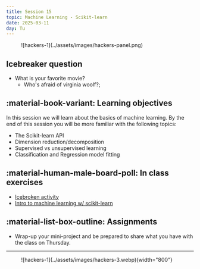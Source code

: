 ```yaml
---
title: Session 15
topic: Machine Learning - Scikit-learn
date: 2025-03-11
day: Tu
---
```



<figure markdown="span">
  ![hackers-1](../assets/images/hackers-panel.png)
</figure>

## Icebreaker question
* What is your favorite movie?
    * Who's afraid of virginia woolf?; 

## :material-book-variant: Learning objectives
In this session we will learn about the basics of machine learning. By the end of this session you will 
be more familiar with the following topics:

- The Scikit-learn API
- Dimension reduction/decomposition
- Supervised vs unsupervised learning
- Classification and Regression model fitting

## :material-human-male-board-poll: In class exercises
- [Icebroken activity](../../tutorials/15.0-DebuggingChallenge3)
- [Intro to machine learning w/ scikit-learn](../../tutorials/15.1-intro-scikit)

## :material-list-box-outline: Assignments
- Wrap-up your mini-project and be prepared to share what you have with the class on Thursday. 

---------------------


<figure markdown="span">
  ![hackers-1](../assets/images/hackers-3.webp){width="800"}
</figure>

<!-- Notes
* Show the github 'Preview' tab
-->
